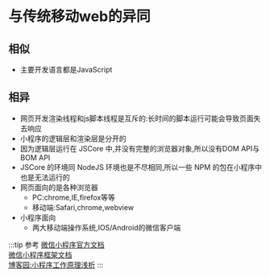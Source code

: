 # 与传统移动web的异同
## 相似
* 主要开发语言都是JavaScript

## 相异
* 网页开发渲染线程和js脚本线程是互斥的:长时间的脚本运行可能会导致页面失去响应
* 小程序的逻辑层和渲染层是分开的
* 因为逻辑层运行在 JSCore 中,并没有完整的浏览器对象,所以没有DOM API与BOM API
* JSCore 的环境同 NodeJS 环境也是不尽相同,所以一些 NPM 的包在小程序中也是无法运行的
* 网页面向的是各种浏览器
  * PC:chrome,IE,firefox等等
  * 移动端:Safari,chrome,webview
* 小程序面向
  * 两大移动端操作系统,IOS/Android的微信客户端

:::tip 参考
[微信小程序官方文档](https://developers.weixin.qq.com/miniprogram/dev/framework/quickstart/#%E5%B0%8F%E7%A8%8B%E5%BA%8F%E4%B8%8E%E6%99%AE%E9%80%9A%E7%BD%91%E9%A1%B5%E5%BC%80%E5%8F%91%E7%9A%84%E5%8C%BA%E5%88%AB)<br>
[微信小程序框架文档](https://developers.weixin.qq.com/miniprogram/dev/framework/MINA.html)<br>
[博客园:小程序工作原理浅析](https://www.cnblogs.com/SophiaLees/p/11409339.html)
:::